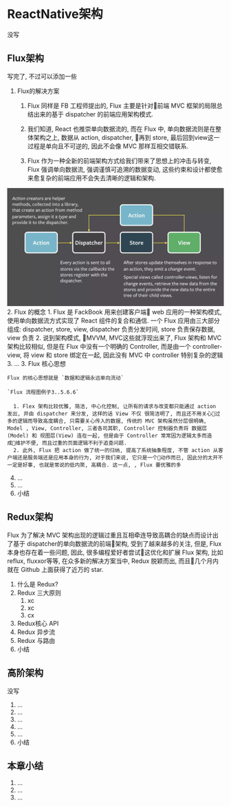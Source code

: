 # ReactNative架构
  没写
## Flux架构
写完了, 不过可以添加一些


  1. Flux的解决方案
      1. Flux 同样是 FB 工程师提出的, Flux 主要是针对前端 MVC 框架的局限总结出来的基于 dispatcher 的前端应用架构模式.

      2. 我们知道, React 也推崇单向数据流的, 而在 Flux 中, 单向数据流则是在整体架构之上, 数据从 action, dispatcher, 再到 store, 最后回到view这一过程是单向且不可逆的, 因此不会像 MVC 那样互相交错联系.
      3. Flux 作为一种全新的前端架构方式给我们带来了思想上的冲击与转变, Flux 强调单向数据流, 强调谨慎可追溯的数据变动, 这些约束和设计都使愈来愈复杂的前端应用不会失去清晰的逻辑和架构.

![](./important/react-flux.jpg)
  2. Flux 的概念
      1. Flux 是 FackBook 用来创建客户端 web 应用的一种架构模式, 使用单向数据流方式实现了 React 组件的复合和通信. 一个 Flux 应用由三大部分组成: dispatcher, store, view, dispatcher 负责分发时间, store 负责保存数据, view 负责
      2. 说到架构模式, MVVM, MVC这些就浮现出来了, Flux 架构和 MVC 架构比较相似, 但是在 Flux 中没有一个明确的 Controller, 而是由一个 controller-view, 将 view 和 store 绑定在一起, 因此没有 MVC 中 controller 特别复杂的逻辑
      3. ...
  3. Flux 核心思想

    Flux 的核心思想就是 `数据和逻辑永远单向流动`

    `Flux 流程图例子3..5.6.6`

      1. Flex 架构比较优雅, 简洁, 中心化控制, 让所有的请求与改变都只能通过 action 发出, 并由 dispatcher 来分发, 这样的话 View 不仅 很简洁明了, 而且还不用关心过多的逻辑而导致高度耦合, 只需要关心传入的数据, 传统的 MVC 架构虽然分层很明确, Model , View, Controller, 三者各司其职, Controller 控制器负责将 数据层(Model) 和 视图层(View) 连在一起, 但是由于 Controller 常常因为逻辑太多而造成维护不便, 而且过重的页面逻辑不利于追查问题.
      2. 此外, Flux 把 action 做了统一的归纳, 提高了系统抽象程度, 不管 action 从客户端还是服务端还是应用本身的行为, 对于我们来说, 它只是一个动作而已, 因此分的太开不一定是好事, 也就是常说的低内聚, 高耦合. 这一点, , Flux 要优雅的多

  4. ...
  5. ...
  6. 小结

## Redux架构

  Flux 为了解决 MVC 架构出现的逻辑过重且互相牵连导致高耦合的缺点而设计出了基于 dispatcher的单向数据流的前端架构, 受到了越来越多的关注, 但是, Flux 本身也存在着一些问题, 因此, 很多编程爱好者尝试这优化和扩展 Flux 架构, 比如 reflux, fluxxor等等, 在众多新的解决方案当中, Redux 脱颖而出, 而且几个月内就在 Github 上面获得了近万的 star.

  1. 什么是 Redux?
  2. Redux 三大原则
      1. xc
      2. xc
      3. cx
  3. Redux核心 API
  4. Redux 异步流
  5. Redux 与路由
  6. 小结
## 高阶架构
没写
  1. ...
  2. ...
  3. ...
  4. ...
  5. ...
  6. 小结
## 本章小结
  1. ...
  2. ...
  3. ...